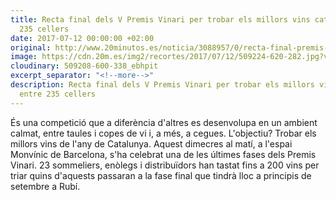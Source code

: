 ```yaml
---
title: Recta final dels V Premis Vinari per trobar els millors vins catalans entre
  235 cellers
date: 2017-07-12 00:00:00 +02:00
original: http://www.20minutos.es/noticia/3088957/0/recta-final-premis-vinari-trobar-millors-vins-catalans
image: https://cdn.20m.es/img2/recortes/2017/07/12/509224-620-282.jpg?v=20170712182903
cloudinary: 509208-600-338_ebhpit
excerpt_separator: "<!--more-->"
description: Recta final dels V Premis Vinari per trobar els millors vins catalans
  entre 235 cellers
---
```


És una competició que a diferència d'altres es desenvolupa en un ambient calmat, entre taules i copes de vi i, a més, a cegues. L'objectiu? Trobar els millors vins de l'any de Catalunya. Aquest dimecres al matí, a l'espai Monvínic de Barcelona, s'ha celebrat una de les últimes fases dels Premis Vinari. 23 sommeliers, enòlegs i distribuïdors han tastat fins a 200 vins per triar quins d'aquests passaran a la fase final que tindrà lloc a principis de setembre a Rubí.
